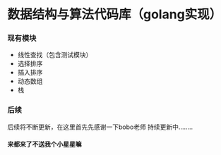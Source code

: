 # 数据结构与算法代码库（golang实现）

### 现有模块
* 线性查找（包含测试模块）
* 选择排序
* 插入排序
* 动态数组
* 栈

### 后续
后续将不断更新，在这里首先先感谢一下bobo老师
持续更新中........
#### 来都来了不送我个小星星嘛
